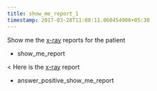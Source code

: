 ```yaml
---
title: show_me_report_1
timestamp: 2017-03-28T11:08:11.060454906+05:30
---
```


Show me the [x-ray](report) reports for the patient
* show_me_report

< Here is the [x-ray](report) report
* answer_positive_show_me_report
